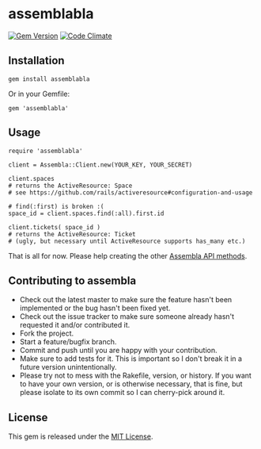 # assemblabla

[![Gem Version](https://badge.fury.io/rb/assemblabla.png)](http://badge.fury.io/rb/assemblabla)
[![Code Climate](https://codeclimate.com/github/GeneralScripting/assemblabla.png)](https://codeclimate.com/github/GeneralScripting/assemblabla)

## Installation

    gem install assemblabla

Or in your Gemfile:

    gem 'assemblabla'

## Usage

    require 'assemblabla'
    
    client = Assembla::Client.new(YOUR_KEY, YOUR_SECRET)
    
    client.spaces
    # returns the ActiveResource: Space
    # see https://github.com/rails/activeresource#configuration-and-usage
    
    # find(:first) is broken :(
    space_id = client.spaces.find(:all).first.id
    
    client.tickets( space_id )
    # returns the ActiveResource: Ticket
    # (ugly, but necessary until ActiveResource supports has_many etc.)
    
That is all for now. Please help creating the other [Assembla API methods](http://api-doc.assembla.com/content/api_reference.html).


## Contributing to assembla
 
* Check out the latest master to make sure the feature hasn't been implemented or the bug hasn't been fixed yet.
* Check out the issue tracker to make sure someone already hasn't requested it and/or contributed it.
* Fork the project.
* Start a feature/bugfix branch.
* Commit and push until you are happy with your contribution.
* Make sure to add tests for it. This is important so I don't break it in a future version unintentionally.
* Please try not to mess with the Rakefile, version, or history. If you want to have your own version, or is otherwise necessary, that is fine, but please isolate to its own commit so I can cherry-pick around it.

## License

This gem is released under the [MIT License](http://www.opensource.org/licenses/MIT).

